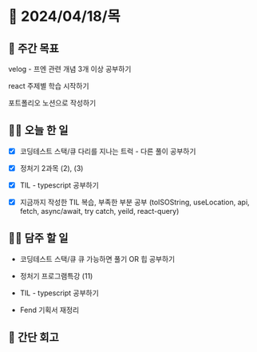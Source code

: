 # 📅 2024/04/18/목

## 🚀 주간 목표

velog - 프엔 관련 개념 3개 이상 공부하기

react 주제별 학습 시작하기

포트폴리오 노션으로 작성하기

## 💪🏻 오늘 한 일

- [x] 코딩테스트 스택/큐 다리를 지나는 트럭 - 다른 풀이 공부하기

- [x] 정처기 2과목 (2), (3)

- [x] TIL - typescript 공부하기

- [x] 지금까지 작성한 TIL 복습, 부족한 부분 공부 (toISOString, useLocation, api, fetch, async/await, try catch, yeild, react-query)


## 🫵🏻 담주 할 일

- 코딩테스트 스택/큐 큐 가능하면 풀기 OR 힙 공부하기

- 정처기 프로그램특강 (11)

- TIL - typescript 공부하기

- Fend 기획서 재정리


## 👀 간단 회고


